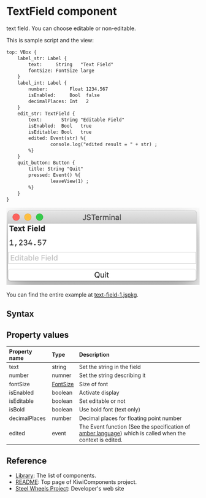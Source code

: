 # TextField component
text field. You can choose editable or non-editable.

This is sample script and the view:
````
top: VBox {
    label_str: Label {
        text:     String   "Text Field"
        fontSize: FontSize large
    }
    label_int: Label {
        number:        Float 1234.567
        isEnabled:     Bool  false
        decimalPlaces: Int   2
    }
    edit_str: TextField {
        text:       String "Editable Field"
        isEnabled:  Bool   true
        isEditable: Bool   true
        edited: Event(str) %{
                console.log("edited result = " + str) ;
        %}
    }
    quit_button: Button {
        title: String "Quit"
        pressed: Event() %{
                leaveView(1) ;
        %}
    }
}
````
![TextField](./Images/text-field-view.png)

You can find the entire example at [text-field-1.jspkg](https://github.com/steelwheels/JSTerminal/tree/master/Resource/Sample/text-field.jspkg).

## Syntax
## Property values
|Property name  |Type    |Description            |
|:--            |:--     |:--                    | 
|text           |string  |Set the string in the field |
|number         |numner  |Set the string describing it |
|fontSize       |[FontSize](https://github.com/steelwheels/KiwiScript/blob/master/KiwiLibrary/Document/Enum/FontSize.md) | Size of font |
|isEnabled      |boolean |Activate display |
|isEditable     |boolean |Set editable or not    |
|isBold         |boolean |Use bold font (text only) |
|decimalPlaces  |number  |Decimal places for floating point number |
|edited         |event   |The Event function (See the specification of [amber language](https://github.com/steelwheels/Amber/blob/master/Document/amber-language.md)) which is called when the context is edited. |

## Reference
* [Library](https://github.com/steelwheels/KiwiCompnents/blob/master/Document/Library.md): The list of components. 
* [README](https://github.com/steelwheels/KiwiCompnents): Top page of KiwiComponents project.
* [Steel Wheels Project](https://steelwheels.github.io): Developer's web site

